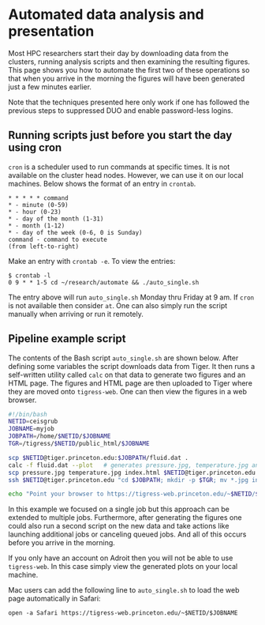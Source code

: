 # Automated data analysis and presentation

Most HPC researchers start their day by downloading data from the clusters, running analysis scripts and then examining the resulting figures. This page shows you how to automate the first two of these operations so that when you arrive in the morning the figures will have been generated just a few minutes earlier.

Note that the techniques presented here only work if one has followed the previous steps to suppressed DUO and enable password-less logins.

## Running scripts just before you start the day using cron

`cron` is a scheduler used to run commands at specific times. It is not available on the cluster head nodes. However, we can use it on our local machines. Below shows the format of an entry in `crontab`.

```
* * * * * command
* - minute (0-59)
* - hour (0-23)
* - day of the month (1-31)
* - month (1-12)
* - day of the week (0-6, 0 is Sunday)
command - command to execute
(from left-to-right)
```

Make an entry with `crontab -e`. To view the entries:

```
$ crontab -l
0 9 * * 1-5 cd ~/research/automate && ./auto_single.sh
```

The entry above will run `auto_single.sh` Monday thru Friday at 9 am. If `cron` is not available then consider `at`. One can also simply run the script manually when arriving or run it remotely.

## Pipeline example script

The contents of the Bash script `auto_single.sh` are shown below. After defining some variables the script downloads data from Tiger. It then runs a self-written utility called `calc` on that data to generate two figures and an HTML page. The figures and HTML page are then uploaded to Tiger where they are moved onto `tigress-web`. One can then view the figures in a web browser.

```bash
#!/bin/bash
NETID=ceisgrub
JOBNAME=myjob
JOBPATH=/home/$NETID/$JOBNAME
TGR=/tigress/$NETID/public_html/$JOBNAME

scp $NETID@tiger.princeton.edu:$JOBPATH/fluid.dat .
calc -f fluid.dat --plot   # generates pressure.jpg, temperature.jpg and index.html
scp pressure.jpg temperature.jpg index.html $NETID@tiger.princeton.edu:$JOBPATH
ssh $NETID@tiger.princeton.edu "cd $JOBPATH; mkdir -p $TGR; mv *.jpg index.html $TGR;"

echo "Point your browser to https://tigress-web.princeton.edu/~$NETID/$JOBNAME"
```
In this example we focused on a single job but this approach can be extended to multiple jobs. Furthermore, after generating the figures one could also run a second script on the new data and take actions like launching additional jobs or canceling queued jobs. And all of this occurs before you arrive in the morning.

If you only have an account on Adroit then you will not be able to use `tigress-web`. In this case simply view the generated plots on your local machine.

Mac users can add the following line to `auto_single.sh` to load the web page automatically in Safari:

```
open -a Safari https://tigress-web.princeton.edu/~$NETID/$JOBNAME
```

